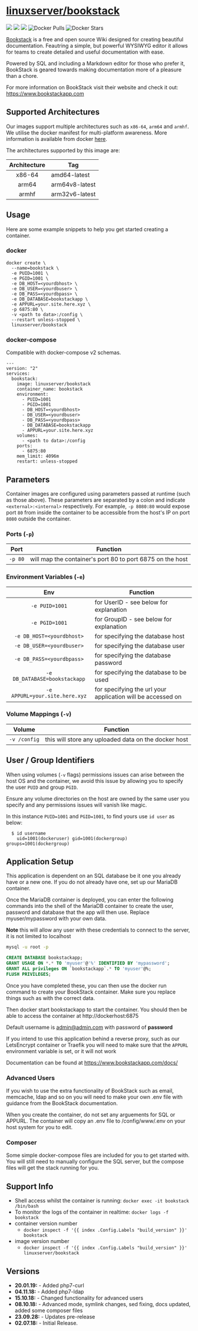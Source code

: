 # [linuxserver/bookstack](https://github.com/linuxserver/docker-bookstack)
[![](https://img.shields.io/discord/354974912613449730.svg?logo=discord&label=LSIO%20Discord&style=flat-square)](https://discord.gg/YWrKVTn)
[![](https://images.microbadger.com/badges/version/linuxserver/bookstack.svg)](https://microbadger.com/images/linuxserver/bookstack "Get your own version badge on microbadger.com")
[![](https://images.microbadger.com/badges/image/linuxserver/bookstack.svg)](https://microbadger.com/images/linuxserver/bookstack "Get your own version badge on microbadger.com")
![Docker Pulls](https://img.shields.io/docker/pulls/linuxserver/bookstack.svg)
![Docker Stars](https://img.shields.io/docker/stars/linuxserver/bookstack.svg)

[Bookstack](https://github.com/BookStackApp/BookStack) is a free and open source Wiki designed for creating beautiful documentation. Feautring a simple, but powerful WYSIWYG editor it allows for teams to create detailed and useful documentation with ease.

Powered by SQL and including a Markdown editor for those who prefer it, BookStack is geared towards making documentation more of a pleasure than a chore.

For more information on BookStack visit their website and check it out: https://www.bookstackapp.com

## Supported Architectures

Our images support multiple architectures such as `x86-64`, `arm64` and `armhf`. We utilise the docker manifest for multi-platform awareness. More information is available from docker [here](https://github.com/docker/distribution/blob/master/docs/spec/manifest-v2-2.md#manifest-list). 

The architectures supported by this image are:

| Architecture | Tag |
| :----: | --- |
| x86-64 | amd64-latest |
| arm64 | arm64v8-latest |
| armhf | arm32v6-latest |

## Usage

Here are some example snippets to help you get started creating a container.

### docker

```
docker create \
  --name=bookstack \
  -e PUID=1001 \
  -e PGID=1001 \
  -e DB_HOST=<yourdbhost> \
  -e DB_USER=<yourdbuser> \
  -e DB_PASS=<yourdbpass> \
  -e DB_DATABASE=bookstackapp \
  -e APPURL=your.site.here.xyz \
  -p 6875:80 \
  -v <path to data>:/config \
  --restart unless-stopped \
  linuxserver/bookstack
```


### docker-compose

Compatible with docker-compose v2 schemas.

```
---
version: "2"
services:
  bookstack:
    image: linuxserver/bookstack
    container_name: bookstack
    environment:
      - PUID=1001
      - PGID=1001
      - DB_HOST=<yourdbhost>
      - DB_USER=<yourdbuser>
      - DB_PASS=<yourdbpass>
      - DB_DATABASE=bookstackapp
      - APPURL=your.site.here.xyz
    volumes:
      - <path to data>:/config
    ports:
      - 6875:80
    mem_limit: 4096m
    restart: unless-stopped
```

## Parameters

Container images are configured using parameters passed at runtime (such as those above). These parameters are separated by a colon and indicate `<external>:<internal>` respectively. For example, `-p 8080:80` would expose port `80` from inside the container to be accessible from the host's IP on port `8080` outside the container.

### Ports (`-p`)

| Port | Function |
| :----: | --- |
| `-p 80` | will map the container's port 80 to port 6875 on the host |

### Environment Variables (`-e`)

| Env | Function |
| :----: | --- |
| `-e PUID=1001` | for UserID - see below for explanation |
| `-e PGID=1001` | for GroupID - see below for explanation |
| `-e DB_HOST=<yourdbhost>` | for specifying the database host |
| `-e DB_USER=<yourdbuser>` | for specifying the database user |
| `-e DB_PASS=<yourdbpass>` | for specifying the database password |
| `-e DB_DATABASE=bookstackapp` | for specifying the database to be used |
| `-e APPURL=your.site.here.xyz` | for specifying the url your application will be accessed on  |

### Volume Mappings (`-v`)

| Volume | Function |
| :----: | --- |
| `-v /config` | this will store any uploaded data on the docker host |

## User / Group Identifiers

When using volumes (`-v` flags) permissions issues can arise between the host OS and the container, we avoid this issue by allowing you to specify the user `PUID` and group `PGID`.

Ensure any volume directories on the host are owned by the same user you specify and any permissions issues will vanish like magic.

In this instance `PUID=1001` and `PGID=1001`, to find yours use `id user` as below:

```
  $ id username
    uid=1001(dockeruser) gid=1001(dockergroup) groups=1001(dockergroup)
```

## Application Setup

This application is dependent on an SQL database be it one you already have or a new one. If you do not already have one, set up our MariaDB container.

Once the MariaDB container is deployed, you can enter the following commands into the shell of the MariaDB container to create the user, password and database that the app will then use. Replace myuser/mypassword with your own data.

**Note** this will allow any user with these credentials to connect to the server, it is not limited to localhost

```bash
mysql -u root -p
```

```sql
CREATE DATABASE bookstackapp;
GRANT USAGE ON *.* TO 'myuser'@'%' IDENTIFIED BY 'mypassword';
GRANT ALL privileges ON `bookstackapp`.* TO 'myuser'@%;
FLUSH PRIVILEGES;
```

Once you have completed these, you can then use the docker run command to create your BookStack container. Make sure you replace things such as <yourdbuser> with the correct data.

Then docker start bookstackapp to start the container. You should then be able to access the container at http://dockerhost:6875

Default username is admin@admin.com with password of **password**

If you intend to use this application behind a reverse proxy, such as our LetsEncrypt container or Traefik you will need to make sure that the `APPURL` environment variable is set, or it will not work

Documentation can be found at https://www.bookstackapp.com/docs/

### Advanced Users
If you wish to use the extra functionality of BookStack such as email, memcache, ldap and so on you will need to make your own .env file with guidance from the BookStack documentation.

When you create the container, do not set any arguements for SQL or APPURL. The container will copy an .env file to /config/www/.env on your host system for you to edit. 

### Composer

Some simple docker-compose files are included for you to get started with. You will still need to manually configure the SQL server, but the compose files will get the stack running for you. 

## Support Info

* Shell access whilst the container is running: `docker exec -it bookstack /bin/bash`
* To monitor the logs of the container in realtime: `docker logs -f bookstack`
* container version number 
  * `docker inspect -f '{{ index .Config.Labels "build_version" }}' bookstack`
* image version number
  * `docker inspect -f '{{ index .Config.Labels "build_version" }}' linuxserver/bookstack`

## Versions

* **20.01.19:** - Added php7-curl
* **04.11.18:** - Added php7-ldap
* **15.10.18:** - Changed functionality for advanced users
* **08.10.18:** - Advanced mode, symlink changes, sed fixing, docs updated, added some composer files
* **23.09.28:** - Updates pre-release
* **02.07.18:** - Initial Release.
